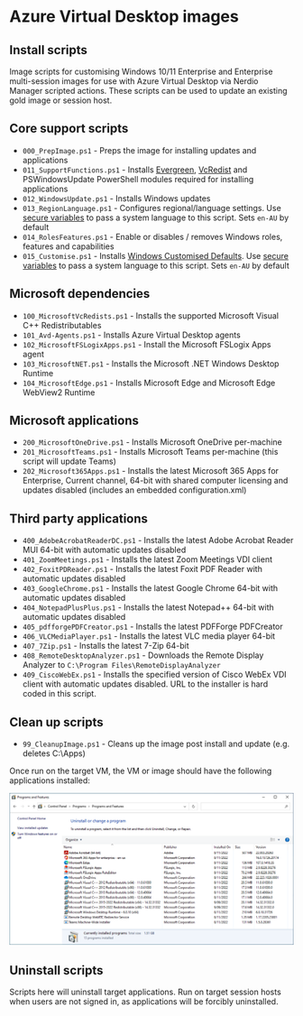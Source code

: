 # Azure Virtual Desktop images

## Install scripts

Image scripts for customising Windows 10/11 Enterprise and Enterprise multi-session images for use with Azure Virtual Desktop via Nerdio Manager scripted actions. These scripts can be used to update an existing gold image or session host.

## Core support scripts

* `000_PrepImage.ps1` - Preps the image for installing updates and applications
* `011_SupportFunctions.ps1` - Installs [Evergreen](https://stealthpuppy.com/evergreen), [VcRedist](https://vcredist.com) and PSWindowsUpdate PowerShell modules required for installing applications
* `012_WindowsUpdate.ps1` - Installs Windows updates
* `013_RegionLanguage.ps1` - Configures regional/language settings. Use [secure variables](https://nmw.zendesk.com/hc/en-us/articles/4731671517335-Scripted-Actions-Global-Secure-Variables) to pass a system language to this script. Sets `en-AU` by default
* `014_RolesFeatures.ps1` - Enable or disables / removes Windows roles, features and capabilities
* `015_Customise.ps1` - Installs [Windows Customised Defaults](https://stealthpuppy.com/image-customise). Use [secure variables](https://nmw.zendesk.com/hc/en-us/articles/4731671517335-Scripted-Actions-Global-Secure-Variables) to pass a system language to this script. Sets `en-AU` by default

## Microsoft dependencies

* `100_MicrosoftVcRedists.ps1` - Installs the supported Microsoft Visual C++ Redistributables
* `101_Avd-Agents.ps1` - Installs Azure Virtual Desktop agents
* `102_MicrosoftFSLogixApps.ps1` - Install the Microsoft FSLogix Apps agent
* `103_MicrosoftNET.ps1` - Installs the Microsoft .NET Windows Desktop Runtime
* `104_MicrosoftEdge.ps1` - Installs Microsoft Edge and Microsoft Edge WebView2 Runtime

## Microsoft applications

* `200_MicrosoftOneDrive.ps1` - Installs Microsoft OneDrive per-machine
* `201_MicrosoftTeams.ps1` - Installs Microsoft Teams per-machine (this script will update Teams)
* `202_Microsoft365Apps.ps1` - Installs the latest Microsoft 365 Apps for Enterprise, Current channel, 64-bit with shared computer licensing and updates disabled (includes an embedded configuration.xml)

## Third party applications

* `400_AdobeAcrobatReaderDC.ps1` - Installs the latest Adobe Acrobat Reader MUI 64-bit with automatic updates disabled
* `401_ZoomMeetings.ps1` - Installs the latest Zoom Meetings VDI client
* `402_FoxitPDReader.ps1` - Installs the latest Foxit PDF Reader with automatic updates disabled
* `403_GoogleChrome.ps1` - Installs the latest Google Chrome 64-bit with automatic updates disabled
* `404_NotepadPlusPlus.ps1` - Installs the latest Notepad++ 64-bit with automatic updates disabled
* `405_pdfforgePDFCreator.ps1` - Installs the latest PDFForge PDFCreator
* `406_VLCMediaPlayer.ps1` - Installs the latest VLC media player 64-bit
* `407_7Zip.ps1` - Installs the latest 7-Zip 64-bit
* `408_RemoteDesktopAnalyzer.ps1` - Downloads the Remote Display Analyzer to `C:\Program Files\RemoteDisplayAnalyzer`
* `409_CiscoWebEx.ps1` - Installs the specified version of Cisco WebEx VDI client with automatic updates disabled. URL to the installer is hard coded in this script.

## Clean up scripts

* `99_CleanupImage.ps1` - Cleans up the image post install and update (e.g. deletes C:\Apps)

Once run on the target VM, the VM or image should have the following applications installed:

![Applications installed into the VM/image](apps.png)

## Uninstall scripts

Scripts here will uninstall target applications. Run on target session hosts when users are not signed in, as applications will be forcibly uninstalled.
